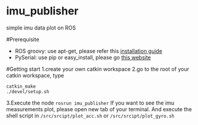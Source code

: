 imu_publisher
=============

simple imu data plot on ROS

#Prerequisite

- ROS groovy: use apt-get, please refer this [installation guide](http://wiki.ros.org/groovy/Installation) 
- PySerial: use pip or easy_install, please go [this website](http://pyserial.sourceforge.net/pyserial.html#installation)

#Getting start
1.create your own catkin workspace
2.go to the root of your catkin workspace, type 
```
catkin_make
./devel/setup.sh
```
3.Execute the node
`rosrun imu_publisher`
If you want to see the imu measurements plot, please open new tab of your terminal. And execute the shell script in `/src/srcipt/plot_acc.sh` or `/src/srcipt/plot_gyro.sh`
